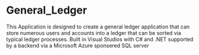 # General_Ledger
This Application is designed to create a general ledger application that can store numerous users and accounts into a ledger that can be sorted via typical ledger processes. Built in Visual Studios with C# and .NET supported by a backend via a Microsoft Azure sponsered SQL server
